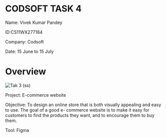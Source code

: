 # CODSOFT TASK 4

Name: Vivek Kumar Pandey


ID:CS11WX277184


Company: Codsoft


Date: 15 June to 15 July


# Overview

![Tak 3 (ss)](https://github.com/user-attachments/assets/bfb2d4fb-6dd9-48df-9376-ecc8686e285a)


Project: E-commerce website

Objective: To design an online
store that is both visually appealing and easy to use. The goal of a good e-
commerce website is to make it easy for customers to find the products
they want, and to encourage them to buy them.

Tool: Figma
